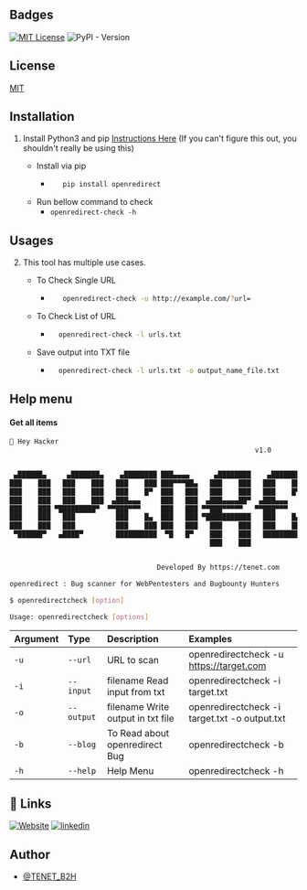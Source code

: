 ## Badges
[![MIT License](https://img.shields.io/badge/License-MIT-green.svg)](https://choosealicense.com/licenses/mit/)
![PyPI - Version](https://img.shields.io/pypi/v/openredirect)



<p align="center">

## License
[MIT](https://choosealicense.com/licenses/mit/)

## Installation 

1. Install Python3 and pip [Instructions Here](https://www.python.org/downloads/) (If you can't figure this out, you shouldn't really be using this)

   - Install via pip
     - ```bash
          pip install openredirect
        ```
   - Run bellow command to check
     - `openredirect-check -h`


## Usages 
2. This tool has multiple use cases.
   
   - To Check Single URL
     - ```bash
          openredirect-check -u http://example.com/?url= 
        ```
   - To Check List of URL 
      - ```bash
          openredirect-check -l urls.txt 
        ```
   - Save output into TXT file
      - ```bash
          openredirect-check -l urls.txt -o output_name_file.txt
        ```


## Help menu

#### Get all items

```bash
👋 Hey Hacker
                                                            v1.0


 ▄██████▄     ▄███████▄    ▄████████ ███▄▄▄▄      ▄████████    ▄████████ ████████▄   ▄█     ▄████████    ▄████████  ▄████████     ███        ▄████████    ▄████████ 
███    ███   ███    ███   ███    ███ ███▀▀▀██▄   ███    ███   ███    ███ ███   ▀███ ███    ███    ███   ███    ███ ███    ███ ▀█████████▄   ███    ███   ███    ███ 
███    ███   ███    ███   ███    █▀  ███   ███   ███    ███   ███    █▀  ███    ███ ███▌   ███    ███   ███    █▀  ███    █▀     ▀███▀▀██   ███    █▀    ███    ███ 
███    ███   ███    ███  ▄███▄▄▄     ███   ███  ▄███▄▄▄▄██▀  ▄███▄▄▄     ███    ███ ███▌  ▄███▄▄▄▄██▀  ▄███▄▄▄     ███            ███   ▀  ▄███▄▄▄      ▄███▄▄▄▄██▀ 
███    ███ ▀█████████▀  ▀▀███▀▀▀     ███   ███ ▀▀███▀▀▀▀▀   ▀▀███▀▀▀     ███    ███ ███▌ ▀▀███▀▀▀▀▀   ▀▀███▀▀▀     ███            ███     ▀▀███▀▀▀     ▀▀███▀▀▀▀▀   
███    ███   ███          ███    █▄  ███   ███ ▀███████████   ███    █▄  ███    ███ ███  ▀███████████   ███    █▄  ███    █▄      ███       ███    █▄  ▀███████████ 
███    ███   ███          ███    ███ ███   ███   ███    ███   ███    ███ ███   ▄███ ███    ███    ███   ███    ███ ███    ███     ███       ███    ███   ███    ███ 
 ▀██████▀   ▄████▀        ██████████  ▀█   █▀    ███    ███   ██████████ ████████▀  █▀     ███    ███   ██████████ ████████▀     ▄████▀     ██████████   ███    ███ 
                                                 ███    ███                                ███    ███                                                    ███    ███ 


                                    Developed By https://tenet.com

openredirect : Bug scanner for WebPentesters and Bugbounty Hunters 

$ openredirectcheck [option]

Usage: openredirectcheck [options]
```


| Argument | Type     | Description                | Examples |
| :-------- | :------- | :------------------------- | :------------------------- |
| `-u` | `--url` | URL to scan | openredirectcheck -u https://target.com |
| `-i` | `--input` | filename Read input from txt  | openredirectcheck -i target.txt | 
| `-o` | `--output` | filename Write output in txt file | openredirectcheck -i target.txt -o output.txt | |
| `-b` | `--blog` | To Read about openredirect Bug | openredirectcheck -b |
| `-h` | `--help` | Help Menu | openredirectcheck -h |



## 🔗 Links
[![Website](https://img.shields.io/badge/my_portfolio-000?style=for-the-badge&logo=ko-fi&logoColor=white)](https://narenp-cybersecurity-281608w.gamma.site/)
[![linkedin](https://img.shields.io/badge/linkedin-0A66C2?style=for-the-badge&logo=linkedin&logoColor=white)](www.linkedin.com/in/naren-p-3407b3228)




## Author

- [@TENET_B2H](https://github.com/NAREN-P)
